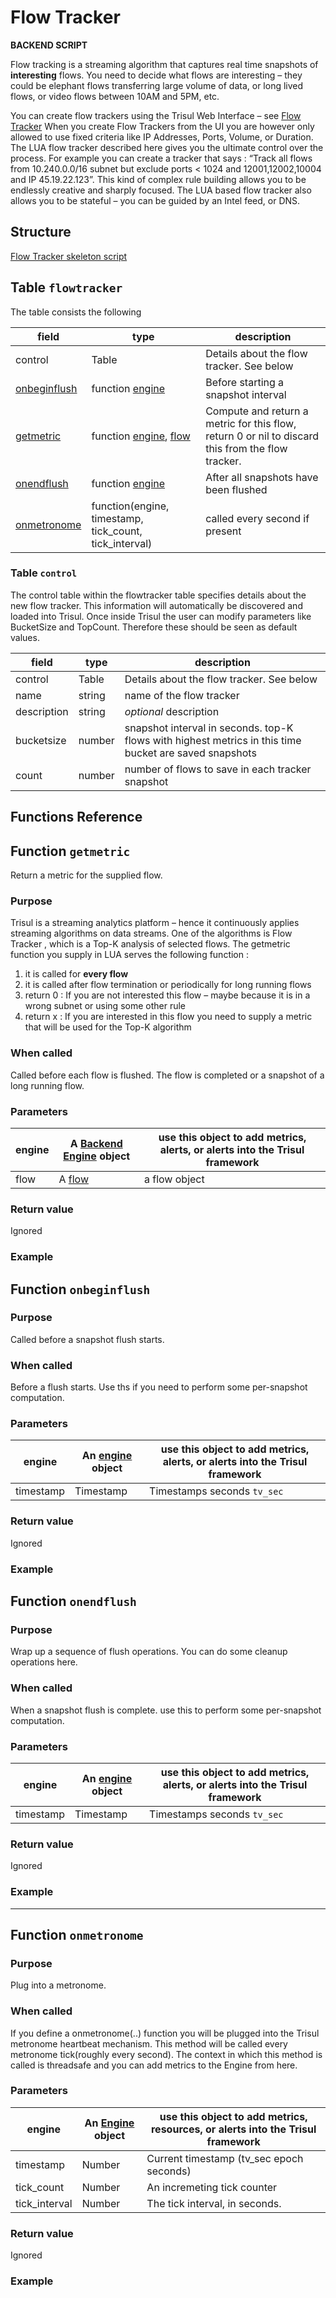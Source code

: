 # Flow Tracker

**BACKEND SCRIPT**

Flow tracking is a streaming algorithm that captures real time snapshots of **interesting** flows. You need to decide what flows are interesting – they could be elephant flows transferring large volume of data, or long lived flows, or video flows between 10AM and 5PM, etc.

You can create flow trackers using the Trisul Web Interface – see [Flow Tracker](/docs/ug/flow/tracker) When you create Flow Trackers from the UI you are however only allowed to use fixed criteria like IP Addresses, Ports, Volume, or Duration. The LUA flow tracker described here gives you the ultimate control over the process. For example you can create a tracker that says : “Track all flows from 10.240.0.0/16 subnet but exclude ports < 1024 and 12001,12002,10004 and IP 45.19.22.123”. This kind of complex rule building allows you to be endlessly creative and sharply focused. The LUA based flow tracker also allows you to be stateful – you can be guided by an Intel feed, or DNS.

## Structure

[Flow Tracker skeleton script](https://github.com/trisulnsm/trisul-scripts/blob/master/lua/skeletons/flow_tracker.lua)

## Table `flowtracker`

The table consists the following

| field                                                                               | type                                                                                                                     | description                                                                                       |
| ----------------------------------------------------------------------------------- | ------------------------------------------------------------------------------------------------------------------------ | ------------------------------------------------------------------------------------------------- |
| control                                                                             | Table                                                                                                                    | Details about the flow tracker. See below                                                         |
| [onbeginflush](/docs/lua/flow_tracker#functiononbeginflush) | function [engine](/docs/lua/obj_engine)                                                           | Before starting a snapshot interval                                                               |
| [getmetric](/docs/lua/flow_tracker#functiongetmetric)       | function [engine](/docs/lua/obj_engine), [flow](/docs/lua/sg_monitor#flow) | Compute and return a metric for this flow, return 0 or nil to discard this from the flow tracker. |
| [onendflush](/docs/lua/flow_tracker#functiononendflush)     | function [engine](/docs/lua/obj_engine)                                                           | After all snapshots have been flushed                                                             |
| [onmetronome](/docs/lua/flow_tracker#functiononmetronome)   | function(engine, timestamp, tick_count, tick_interval)                                                                   | called every second if present                                                                    |

### Table `control`

The control table within the flowtracker table specifies details about the new flow tracker. This information will automatically be discovered and loaded into Trisul. Once inside Trisul the user can modify parameters like BucketSize and TopCount. Therefore these should be seen as default values.

| field       | type   | description                                                                                            |
| ----------- | ------ | ------------------------------------------------------------------------------------------------------ |
| control     | Table  | Details about the flow tracker. See below                                                              |
| name        | string | name of the flow tracker                                                                               |
| description | string | *optional* description                                                                                 |
| bucketsize  | number | snapshot interval in seconds. top-K flows with highest metrics in this time bucket are saved snapshots |
| count       | number | number of flows to save in each tracker snapshot                                                       |

## Functions Reference

## Function `getmetric`

Return a metric for the supplied flow.

### Purpose

Trisul is a streaming analytics platform – hence it continuously applies streaming algorithms on data streams. One of the algorithms is Flow Tracker , which is a Top-K analysis of selected flows. The getmetric function you supply in LUA serves the following function :

1. it is called for **every flow**
2. it is called after flow termination or periodically for long running flows
3. return 0 : If you are not interested this flow – maybe because it is in a wrong subnet or using some other rule
4. return x : If you are interested in this flow you need to supply a metric that will be used for the Top-K algorithm

### When called

Called before each flow is flushed. The flow is completed or a snapshot of a long running flow.

### Parameters

| engine | A [Backend Engine](/docs/lua/obj_engine) object | use this object to add metrics, alerts, or alerts into the Trisul framework |
| ------ | ------------------------------------------------------------------------ | --------------------------------------------------------------------------- |
| flow   | A [flow](/docs/lua/sg_monitor#flow)           | a flow object                                                               |

### Return value

Ignored

### Example

## Function `onbeginflush`

### Purpose

Called before a snapshot flush starts.

### When called

Before a flush starts. Use ths if you need to perform some per-snapshot computation.

### Parameters

| engine    | An [engine](/docs/lua/obj_engine) object | use this object to add metrics, alerts, or alerts into the Trisul framework |
| --------- | ----------------------------------------------------------------- | --------------------------------------------------------------------------- |
| timestamp | Timestamp                                                         | Timestamps seconds `tv_sec`                                                 |

### Return value

Ignored

### Example

## Function `onendflush`

### Purpose

Wrap up a sequence of flush operations. You can do some cleanup operations here.

### When called

When a snapshot flush is complete. use this to perform some per-snapshot computation.

### Parameters

| engine    | An [engine](/docs/lua/obj_engine) object | use this object to add metrics, alerts, or alerts into the Trisul framework |
| --------- | ---------------------------------------------------------------- | --------------------------------------------------------------------------- |
| timestamp | Timestamp                                                        | Timestamps seconds `tv_sec`                                                 |

### Return value

Ignored

### Example

---

## Function `onmetronome`

### Purpose

Plug into a metronome.

### When called

If you define a onmetronome(..) function you will be plugged into the Trisul metronome heartbeat mechanism. This method will be called every metronome tick(roughly every second). The context in which this method is called is threadsafe and you can add metrics to the Engine from here.

### Parameters

| engine        | An [Engine](/docs/lua/obj_engine) object | use this object to add metrics, resources, or alerts into the Trisul framework |
| ------------- | ---------------------------------------------------------------- | ------------------------------------------------------------------------------ |
| timestamp     | Number                                                           | Current timestamp (tv_sec epoch seconds)                                       |
| tick_count    | Number                                                           | An incremeting tick counter                                                    |
| tick_interval | Number                                                           | The tick interval, in seconds.                                                 |

### Return value

Ignored

### Example
